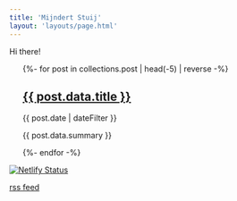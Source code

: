 ```yaml
---
title: 'Mijndert Stuij'
layout: 'layouts/page.html'
---
```


Hi there!

<ul role="list">
  {%- for post in collections.post | head(-5) | reverse -%}
  <h2><a href="{{ post.url }}">{{ post.data.title }}</a></h2>
  <time datetime="{{ post.date | w3DateFilter }}" class="small">
    {{ post.date | dateFilter }}
  </time>
  <p class="font-serif">{{ post.data.summary }}</p>
  {%- endfor -%}
</ul>

[![Netlify Status](https://api.netlify.com/api/v1/badges/a0bb883b-9b5c-4235-93f0-ab66ce0651b8/deploy-status)](https://app.netlify.com/sites/mijndert-vision/deploys)

[rss feed](/feed.xml)